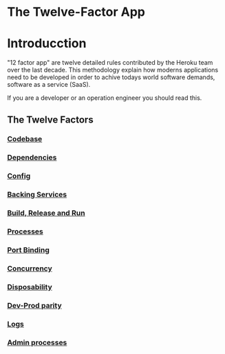 # The Twelve-Factor App

# Introducction
"12 factor app" are twelve detailed rules contributed by the Heroku team over the last decade.
This methodology explain how moderns applications need to be developed in order to achive todays 
world software demands, software as a service (SaaS).

If you are a developer or an operation engineer you should read this.

## The Twelve Factors

### **[Codebase](Codebase.md)**
### **[Dependencies](Dependencies.md)**
### **[Config](Config.md)**
### **[Backing Services](BackingServices.md)**
### **[Build, Release and Run](BuildReleaseandRun.md)**
### **[Processes](Processes.md)**
### **[Port Binding](PortBinding.md)**
### **[Concurrency](Concurrency.md)**
### **[Disposability](Disposability.md)**
### **[Dev-Prod parity](Dev-ProdParity.md)**
### **[Logs](Logs.md)**
### **[Admin processes](Adminprocesses.md)**